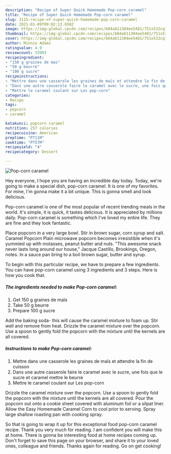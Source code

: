 ```yaml
---
description: "Recipe of Super Quick Homemade Pop-corn caramel"
title: "Recipe of Super Quick Homemade Pop-corn caramel"
slug: 3115-recipe-of-super-quick-homemade-pop-corn-caramel
date: 2021-01-09T09:02:13.650Z
image: https://img-global.cpcdn.com/recipes/b84a611304ee5481/751x532cq70/pop-corn-caramel-photo-principale-de-la-recette.jpg
thumbnail: https://img-global.cpcdn.com/recipes/b84a611304ee5481/751x532cq70/pop-corn-caramel-photo-principale-de-la-recette.jpg
cover: https://img-global.cpcdn.com/recipes/b84a611304ee5481/751x532cq70/pop-corn-caramel-photo-principale-de-la-recette.jpg
author: Minnie Adams
ratingvalue: 4.9
reviewcount: 33993
recipeingredient:
- "150 g graines de mas"
- "50 g beurre"
- "100 g sucre"
recipeinstructions:
- "Mettre dans une casserole les graines de maïs et attendre la fin de cuisson"
- "Dans une autre casserole faire le caramel avec le sucre, une fois que le sucre et caramel mettre le beurre"
- "Mettre le caramel coulant sur Les pop-corn"
categories:
- Recipe
tags:
- popcorn
- caramel

katakunci: popcorn caramel 
nutrition: 257 calories
recipecuisine: American
preptime: "PT11M"
cooktime: "PT57M"
recipeyield: "4"
recipecategory: Dessert

---
```



![Pop-corn caramel](https://img-global.cpcdn.com/recipes/b84a611304ee5481/751x532cq70/pop-corn-caramel-photo-principale-de-la-recette.jpg)

Hey everyone, I hope you are having an incredible day today. Today, we're going to make a special dish, pop-corn caramel. It is one of my favorites. For mine, I'm gonna make it a bit unique. This is gonna smell and look delicious.

Pop-corn caramel is one of the most popular of recent trending meals in the world. It's simple, it is quick, it tastes delicious. It is appreciated by millions daily. Pop-corn caramel is something which I've loved my entire life. They are fine and they look fantastic.

Place popcorn in a very large bowl. Stir in brown sugar, corn syrup and salt. Caramel Popcorn Plain microwave popcorn becomes irresistible when it&#39;s yummied up with molasses, peanut butter and nuts. &#34;This awesome snack never lasts long around our house,&#34; Jacque Castillo, Brookings, Oregon, notes. In a sauce pan bring to a boil brown sugar, butter and syrup.


To begin with this particular recipe, we have to prepare a few ingredients. You can have pop-corn caramel using 3 ingredients and 3 steps. Here is how you cook that.

<!--inarticleads1-->

##### The ingredients needed to make Pop-corn caramel:

1. Get 150 g graines de maïs
1. Take 50 g beurre
1. Prepare 100 g sucre


Add the baking soda- this will cause the caramel mixture to foam up. Stir well and remove from heat. Drizzle the caramel mixture over the popcorn. Use a spoon to gently fold the popcorn with the mixture until the kernels are all covered. 

<!--inarticleads2-->

##### Instructions to make Pop-corn caramel:

1. Mettre dans une casserole les graines de maïs et attendre la fin de cuisson
1. Dans une autre casserole faire le caramel avec le sucre, une fois que le sucre et caramel mettre le beurre
1. Mettre le caramel coulant sur Les pop-corn


Drizzle the caramel mixture over the popcorn. Use a spoon to gently fold the popcorn with the mixture until the kernels are all covered. Pour the popcorn out onto a cookie sheet covered with aluminum foil or a silpat liner. Allow the Easy Homemade Caramel Corn to cool prior to serving. Spray large shallow roasting pan with cooking spray. 

So that is going to wrap it up for this exceptional food pop-corn caramel recipe. Thank you very much for reading. I am confident you will make this at home. There is gonna be interesting food at home recipes coming up. Don't forget to save this page on your browser, and share it to your loved ones, colleague and friends. Thanks again for reading. Go on get cooking!
